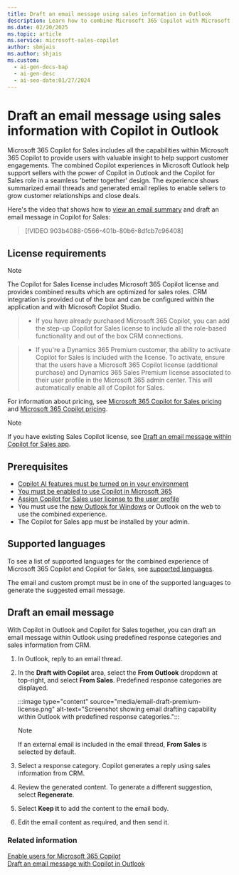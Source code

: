 ```yaml
---
title: Draft an email message using sales information in Outlook
description: Learn how to combine Microsoft 365 Copilot with Microsoft 365 Copilot for Sales for a seamless and powerful sales experience in Outlook.
ms.date: 02/20/2025
ms.topic: article
ms.service: microsoft-sales-copilot
author: sbmjais
ms.author: shjais
ms.custom:
  - ai-gen-docs-bap
  - ai-gen-desc
  - ai-seo-date:01/27/2024
---
```


# Draft an email message using sales information with Copilot in Outlook

Microsoft 365 Copilot for Sales includes all the capabilities within Microsoft 365 Copilot to provide users with valuable insight to help support customer engagements. The combined Copilot experiences in Microsoft Outlook help support sellers with the power of Copilot in Outlook and the Copilot for Sales role in a seamless 'better together' design. The experience shows summarized email threads and generated email replies to enable sellers to grow customer relationships and close deals.

Here's the video that shows how to [view an email summary](email-summary-premium.md) and draft an email message in Copilot for Sales:

> [!VIDEO 903b4088-0566-401b-80b6-8dfcb7c96408]

## License requirements

> [!NOTE]
> The Copilot for Sales license includes Microsoft 365 Copilot license and provides combined results which are optimized for sales roles. CRM integration is provided out of the box and can be configured within the application and with Microsoft Copilot Studio.
>    
>    > - If you have already purchased Microsoft 365 Copilot, you can add the step-up Copilot for Sales license to include all the role-based functionality and out of the box CRM connections.
>    
>    > - If you're a Dynamics 365 Premium customer, the ability to activate Copilot for Sales is included with the license. To activate, ensure that the users have a Microsoft 365 Copilot license (additional purchase) and Dynamics 365 Sales Premium license associated to their user profile in the Microsoft 365 admin center. This will automatically enable all of Copilot for Sales.

For information about pricing, see [Microsoft 365 Copilot for Sales pricing](https://www.microsoft.com/en-us/microsoft-365/copilot/copilot-for-sales#Pricing) and [Microsoft 365 Copilot pricing](https://www.microsoft.com/microsoft-365/enterprise/copilot-for-microsoft-365#Pricing).

> [!NOTE]
> If you have existing Sales Copilot license, see [Draft an email message within Copilot for Sales app](use-copilot-kickstart-email-messages.md).

## Prerequisites

- [Copilot AI features must be turned on in your environment](suggested-replies.md)
- [You must be enabled to use Copilot in Microsoft 365](/microsoft-365-copilot/microsoft-365-copilot-enable-users)
- [Assign Copilot for Sales user license to the user profile](/microsoft-365/admin/manage/assign-licenses-to-users?view=o365-worldwide&preserve-view=true)
- You must use the [new Outlook for Windows](https://support.microsoft.com/office/getting-started-with-the-new-outlook-for-windows-656bb8d9-5a60-49b2-a98b-ba7822bc7627) or Outlook on the web to use the combined experience.
- The Copilot for Sales app must be installed by your admin.

## Supported languages

To see a list of supported languages for the combined experience of Microsoft 365 Copilot and Copilot for Sales, see [supported languages](supported-languages.md#ai-in-copilot-for-sales).

The email and custom prompt must be in one of the supported languages to generate the suggested email message.


## Draft an email message

With Copilot in Outlook and Copilot for Sales together, you can draft an email message within Outlook using predefined response categories and sales information from CRM.

1. In Outlook, reply to an email thread.
1. In the **Draft with Copilot** area, select the **From Outlook** dropdown at top-right, and select **From Sales**. Predefined response categories are displayed.

    :::image type="content" source="media/email-draft-premium-license.png" alt-text="Screenshot showing email drafting capability within Outlook with predefined response categories."::: 

    > [!NOTE]
    > If an external email is included in the email thread, **From Sales** is selected by default.
   
1. Select a response category. Copilot generates a reply using sales information from CRM.
1. Review the generated content. To generate a different suggestion, select **Regenerate**.
1. Select **Keep it** to add the content to the email body.
1. Edit the email content as required, and then send it.


### Related information

[Enable users for Microsoft 365 Copilot](/microsoft-365-copilot/microsoft-365-copilot-enable-users) <br>
[Draft an email message with Copilot in Outlook](https://support.microsoft.com/office/draft-an-email-message-with-copilot-in-outlook-3eb1d053-89b8-491c-8a6e-746015238d9b)
